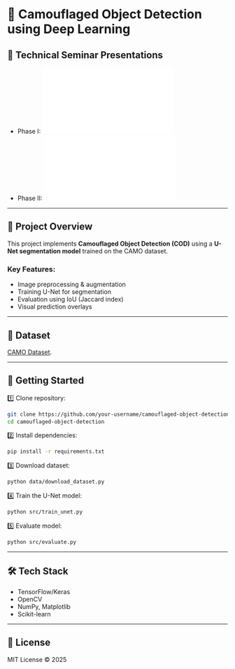 # 🦎 Camouflaged Object Detection using Deep Learning

## 📑 Technical Seminar Presentations
- Phase I: ![Technical Seminar Phase I](reports/Technical_Seminar_Phase_I.pdf)
- Phase II: ![Technical Seminar Phase II](reports/Technical_Seminar_Phase_II.pdf)

---

## 🎯 Project Overview
This project implements **Camouflaged Object Detection (COD)** using a **U-Net segmentation model** trained on the CAMO dataset.

### Key Features:
- Image preprocessing & augmentation
- Training U-Net for segmentation
- Evaluation using IoU (Jaccard index)
- Visual prediction overlays

---

## 📂 Dataset
[CAMO Dataset](https://www.kaggle.com/datasets/ivanomelchenkoim11/camo-dataset).

---

## 🚀 Getting Started
1️⃣ Clone repository:
```bash
git clone https://github.com/your-username/camouflaged-object-detection.git
cd camouflaged-object-detection
```

2️⃣ Install dependencies:
```bash
pip install -r requirements.txt
```

3️⃣ Download dataset:
```bash
python data/download_dataset.py
```

4️⃣ Train the U-Net model:
```bash
python src/train_unet.py
```

5️⃣ Evaluate model:
```bash
python src/evaluate.py
```

---

## 🛠 Tech Stack
- TensorFlow/Keras
- OpenCV
- NumPy, Matplotlib
- Scikit-learn

---

## 📜 License
MIT License © 2025
